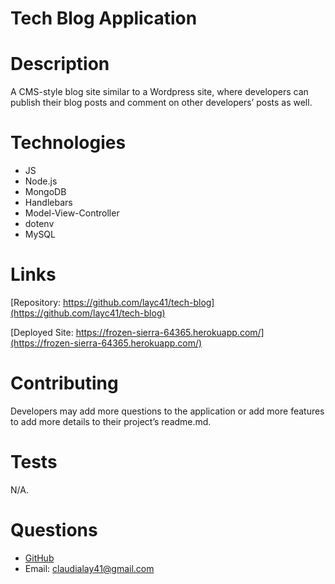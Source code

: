 # Tech Blog Application

# Description
A CMS-style blog site similar to a Wordpress site, where developers can publish their blog posts and comment on other developers’ posts as well.

# Technologies
* JS
* Node.js
* MongoDB
* Handlebars
* Model-View-Controller
* dotenv
* MySQL

# Links
[Repository: https://github.com/layc41/tech-blog](https://github.com/layc41/tech-blog)

[Deployed Site: https://frozen-sierra-64365.herokuapp.com/](https://frozen-sierra-64365.herokuapp.com/)

# Contributing
Developers may add more questions to the application or add more features to add more details to their project’s readme.md.

# Tests
N/A.

# Questions
* [GitHub](https://github.com/layc41)
* Email: claudialay41@gmail.com